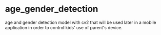 # age_gender_detection
age and gender detection model with cv2 that will be used later in a mobile application in order to control kids' use of parent's device.

